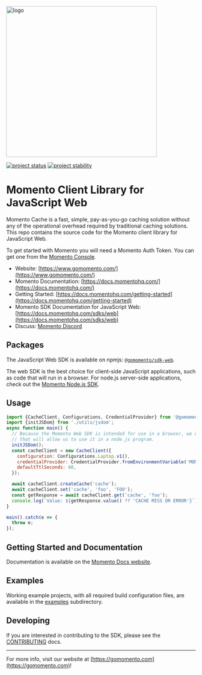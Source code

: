 <head>
  <meta name="Momento Client Library Documentation for JavaScript Web" content="Momento client software development kit for JavaScript Web">
</head>
<img src="https://docs.momentohq.com/img/momento-logo-forest.svg" alt="logo" width="400"/>

[![project status](https://momentohq.github.io/standards-and-practices/badges/project-status-official.svg)](https://github.com/momentohq/standards-and-practices/blob/main/docs/momento-on-github.md)
[![project stability](https://momentohq.github.io/standards-and-practices/badges/project-stability-stable.svg)](https://github.com/momentohq/standards-and-practices/blob/main/docs/momento-on-github.md)

# Momento Client Library for JavaScript Web

Momento Cache is a fast, simple, pay-as-you-go caching solution without any of the operational overhead
required by traditional caching solutions.  This repo contains the source code for the Momento client library for JavaScript Web.

To get started with Momento you will need a Momento Auth Token. You can get one from the [Momento Console](https://console.gomomento.com).

* Website: [https://www.gomomento.com/](https://www.gomomento.com/)
* Momento Documentation: [https://docs.momentohq.com/](https://docs.momentohq.com/)
* Getting Started: [https://docs.momentohq.com/getting-started](https://docs.momentohq.com/getting-started)
* Momento SDK Documentation for JavaScript Web: [https://docs.momentohq.com/sdks/web](https://docs.momentohq.com/sdks/web)
* Discuss: [Momento Discord](https://discord.gg/3HkAKjUZGq)

## Packages

The JavaScript Web SDK is available on npmjs: [`@gomomento/sdk-web`](https://www.npmjs.com/package/@gomomento/sdk-web).

The web SDK is the best choice for client-side JavaScript applications, such as code that will run in a browser.  For
node.js server-side applications, check out the [Momento Node.js SDK](../client-sdk-nodejs).

## Usage

```javascript
import {CacheClient, Configurations, CredentialProvider} from '@gomomento/sdk-web';
import {initJSDom} from './utils/jsdom';
async function main() {
  // Because the Momento Web SDK is intended for use in a browser, we use the JSDom library to set up an environment
  // that will allow us to use it in a node.js program.
  initJSDom();
  const cacheClient = new CacheClient({
    configuration: Configurations.Laptop.v1(),
    credentialProvider: CredentialProvider.fromEnvironmentVariable('MOMENTO_API_KEY'),
    defaultTtlSeconds: 60,
  });

  await cacheClient.createCache('cache');
  await cacheClient.set('cache', 'foo', 'FOO');
  const getResponse = await cacheClient.get('cache', 'foo');
  console.log(`Value: ${getResponse.value() ?? 'CACHE MISS OR ERROR'}`);
}

main().catch(e => {
  throw e;
});

```

## Getting Started and Documentation

Documentation is available on the [Momento Docs website](https://docs.momentohq.com).

## Examples

Working example projects, with all required build configuration files, are available in the [examples](https://github.com/momentohq/client-sdk-javascript/tree/main/examples/web) subdirectory.

## Developing

If you are interested in contributing to the SDK, please see the [CONTRIBUTING](./CONTRIBUTING.md) docs.

----------------------------------------------------------------------------------------
For more info, visit our website at [https://gomomento.com](https://gomomento.com)!
